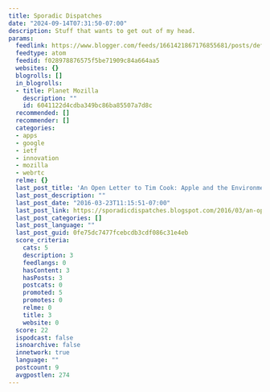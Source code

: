 ```yaml
---
title: Sporadic Dispatches
date: "2024-09-14T07:31:50-07:00"
description: Stuff that wants to get out of my head.
params:
  feedlink: https://www.blogger.com/feeds/1661421867176855681/posts/default
  feedtype: atom
  feedid: f028978876575f5be71909c84a664aa5
  websites: {}
  blogrolls: []
  in_blogrolls:
  - title: Planet Mozilla
    description: ""
    id: 6041122d4cdba349bc86ba85507a7d8c
  recommended: []
  recommender: []
  categories:
  - apps
  - google
  - ietf
  - innovation
  - mozilla
  - webrtc
  relme: {}
  last_post_title: 'An Open Letter to Tim Cook: Apple and the Environment'
  last_post_description: ""
  last_post_date: "2016-03-23T11:15:51-07:00"
  last_post_link: https://sporadicdispatches.blogspot.com/2016/03/an-open-letter-to-tim-cook-apple-and.html
  last_post_categories: []
  last_post_language: ""
  last_post_guid: 0fe75dc7477fcebcdb3cdf086c31e4eb
  score_criteria:
    cats: 5
    description: 3
    feedlangs: 0
    hasContent: 3
    hasPosts: 3
    postcats: 0
    promoted: 5
    promotes: 0
    relme: 0
    title: 3
    website: 0
  score: 22
  ispodcast: false
  isnoarchive: false
  innetwork: true
  language: ""
  postcount: 9
  avgpostlen: 274
---
```

